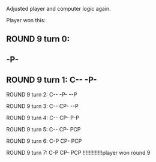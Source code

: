 Adjusted player and computer logic again.

Player won this:



ROUND 9 turn 0:
---
-P-
---

ROUND 9 turn 1:
C--
-P-
---

ROUND 9 turn 2:
C--
-P-
--P

ROUND 9 turn 3:
C--
CP-
--P

ROUND 9 turn 4:
C--
CP-
P-P

ROUND 9 turn 5:
C--
CP-
PCP

ROUND 9 turn 6:
C-P
CP-
PCP

ROUND 9 turn 7:
C-P
CP-
PCP
!!!!!!!!!!!!!player won round 9